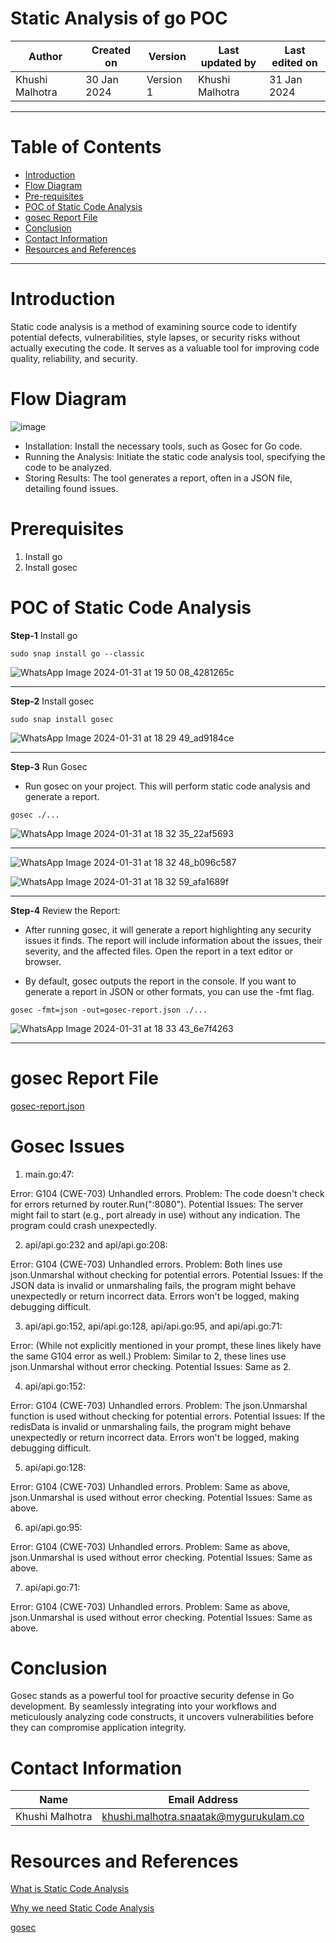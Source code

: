 # Static Analysis of go POC

|   Author        |  Created on   |  Version   | Last updated by  | Last edited on |
| --------------- | --------------| -----------|----------------- | -------------- |
| Khushi Malhotra |  30 Jan 2024  |  Version 1 | Khushi Malhotra  | 31 Jan 2024    |
***
# Table of Contents
- [Introduction](https://github.com/avengers-p7/Documentation/blob/main/Application_CI/Design/05-%20GoLang%20CI%20Checks/Static-code-analysis-poc.md#introduction)
- [Flow Diagram](https://github.com/avengers-p7/Documentation/blob/main/Application_CI/Design/05-%20GoLang%20CI%20Checks/Static-code-analysis-poc.md#flow-diagram)
- [Pre-requisites](https://github.com/avengers-p7/Documentation/blob/main/Application_CI/Design/05-%20GoLang%20CI%20Checks/Static-code-analysis-poc.md#prerequisites)
- [POC of Static Code Analysis](https://github.com/avengers-p7/Documentation/blob/main/Application_CI/Design/05-%20GoLang%20CI%20Checks/Static-code-analysis-poc.md#poc-of-static-code-analysis)
- [gosec Report File](https://github.com/avengers-p7/Documentation/blob/main/Application_CI/Design/05-%20GoLang%20CI%20Checks/Static-code-analysis-poc.md#gosec-report-file)
- [Conclusion](https://github.com/avengers-p7/Documentation/blob/main/Application_CI/Design/05-%20GoLang%20CI%20Checks/Static-code-analysis-poc.md#conclusion)
- [Contact Information](https://github.com/avengers-p7/Documentation/blob/main/Application_CI/Design/05-%20GoLang%20CI%20Checks/Static-code-analysis-poc.md#contact-information)
- [Resources and References](https://github.com/avengers-p7/Documentation/blob/main/Application_CI/Design/05-%20GoLang%20CI%20Checks/Static-code-analysis-poc.md#resources-and-references)
***

# Introduction
Static code analysis is a method of examining source code to identify potential defects, vulnerabilities, style lapses, or security risks without actually executing the code. It serves as a valuable tool for improving code quality, reliability, and security.

# Flow Diagram 
![image](https://github.com/avengers-p7/Documentation/assets/156056460/d9277e04-b0b9-45a5-887f-ee3d038190d9)

- Installation:
Install the necessary tools, such as Gosec for Go code.
- Running the Analysis:
Initiate the static code analysis tool, specifying the code to be analyzed.
- Storing Results:
The tool generates a report, often in a JSON file, detailing found issues.

# Prerequisites
1. Install go 
2. Install gosec


# POC of Static Code Analysis

**Step-1** Install go
``` Shell
sudo snap install go --classic
```
![WhatsApp Image 2024-01-31 at 19 50 08_4281265c](https://github.com/avengers-p7/Documentation/assets/156056460/c8b08dad-aecf-4f02-a7e7-0938b4075c0b)
***
**Step-2**  Install gosec
``` shell
sudo snap install gosec
```
![WhatsApp Image 2024-01-31 at 18 29 49_ad9184ce](https://github.com/avengers-p7/Documentation/assets/156056460/db86ed1c-60c7-46ca-a9f3-77881921dd4e)
***
**Step-3** Run Gosec
- Run gosec on your project. This will perform static code analysis and generate a report.
``` Shell
gosec ./...
```
![WhatsApp Image 2024-01-31 at 18 32 35_22af5693](https://github.com/avengers-p7/Documentation/assets/156056460/1c0ff99f-4177-444f-aed3-dd5cea9fdf02)
***
![WhatsApp Image 2024-01-31 at 18 32 48_b096c587](https://github.com/avengers-p7/Documentation/assets/156056460/192174c5-3316-4f44-a189-a1ccf9c86943)

![WhatsApp Image 2024-01-31 at 18 32 59_afa1689f](https://github.com/avengers-p7/Documentation/assets/156056460/37322234-bb24-4619-a479-c8ab876bb3fe)
***
**Step-4** Review the Report:
- After running gosec, it will generate a report highlighting any security issues it finds. The report will include information about the issues, their severity, and the affected files. Open the report in a text editor or browser.

- By default, gosec outputs the report in the console. If you want to generate a report in JSON or other formats, you can use the -fmt flag.
``` shell
gosec -fmt=json -out=gosec-report.json ./...
```
![WhatsApp Image 2024-01-31 at 18 33 43_6e7f4263](https://github.com/avengers-p7/Documentation/assets/156056460/966d3263-5618-4a6f-b2b6-be0e80cf6253)
***
# gosec Report File
[gosec-report.json](https://github.com/avengers-p7/Documentation/blob/main/Application_CI/Design/05-%20GoLang%20CI%20Checks/gosec-report.json)

# Gosec Issues 
1. main.go:47:

Error: G104 (CWE-703) Unhandled errors.
Problem: The code doesn't check for errors returned by router.Run(":8080").
Potential Issues:
The server might fail to start (e.g., port already in use) without any indication.
The program could crash unexpectedly.

2. api/api.go:232 and api/api.go:208:

Error: G104 (CWE-703) Unhandled errors.
Problem: Both lines use json.Unmarshal without checking for potential errors.
Potential Issues:
If the JSON data is invalid or unmarshaling fails, the program might behave unexpectedly or return incorrect data.
Errors won't be logged, making debugging difficult.

3. api/api.go:152, api/api.go:128, api/api.go:95, and api/api.go:71:

Error: (While not explicitly mentioned in your prompt, these lines likely have the same G104 error as well.)
Problem: Similar to 2, these lines use json.Unmarshal without error checking.
Potential Issues: Same as 2.

4. api/api.go:152:

Error: G104 (CWE-703) Unhandled errors.
Problem: The json.Unmarshal function is used without checking for potential errors.
Potential Issues: If the redisData is invalid or unmarshaling fails, the program might behave unexpectedly or return incorrect data. Errors won't be logged, making debugging difficult.

5. api/api.go:128:

Error: G104 (CWE-703) Unhandled errors.
Problem: Same as above, json.Unmarshal is used without error checking.
Potential Issues: Same as above.

6. api/api.go:95:

Error: G104 (CWE-703) Unhandled errors.
Problem: Same as above, json.Unmarshal is used without error checking.
Potential Issues: Same as above.

7. api/api.go:71:

Error: G104 (CWE-703) Unhandled errors.
Problem: Same as above, json.Unmarshal is used without error checking.
Potential Issues: Same as above.

# Conclusion
Gosec stands as a powerful tool for proactive security defense in Go development. By seamlessly integrating into your workflows and meticulously analyzing code constructs, it uncovers vulnerabilities before they can compromise application integrity.

# Contact Information
| Name            | Email Address                        |
|-----------------|--------------------------------------|
| Khushi Malhotra | khushi.malhotra.snaatak@mygurukulam.co |

# Resources and References
[What is Static Code Analysis](https://github.com/avengers-p7/Documentation/blob/main/Application_CI/Design/05-%20GoLang%20CI%20Checks/Static_Code_Analysis_Go_Language.md)

[Why we need Static Code Analysis](https://github.com/avengers-p7/Documentation/blob/main/Application_CI/Design/05-%20GoLang%20CI%20Checks/Static_Code_Analysis_Go_Language.md)

[gosec](https://opensource.com/article/20/9/gosec)
